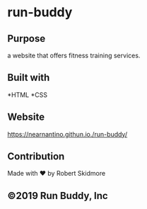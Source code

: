 # run-buddy

## Purpose 
a website that offers fitness training services. 

## Built with 
*HTML
*CSS

## Website 
https://nearnantino.githun.io./run-buddy/

## Contribution
Made with ❤️ by Robert Skidmore

## ©️2019 Run Buddy, Inc
